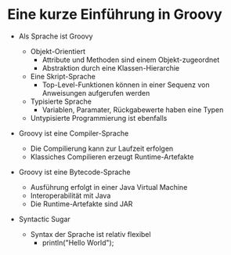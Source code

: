 # Eine kurze Einführung in Groovy

* Als Sprache ist Groovy 
  * Objekt-Orientiert
    * Attribute und Methoden sind einem Objekt-zugeordnet
    * Abstraktion durch eine Klassen-Hierarchie
  * Eine Skript-Sprache
    * Top-Level-Funktionen können in einer Sequenz von Anweisungen aufgerufen werden
  * Typisierte Sprache
    * Variablen, Paramater, Rückgabewerte haben eine Typen
  * Untypisierte Programmierung ist ebenfalls

* Groovy ist eine Compiler-Sprache
  * Die Compilierung kann zur Laufzeit erfolgen
  * Klassiches Compilieren erzeugt Runtime-Artefakte

* Groovy ist eine Bytecode-Sprache
  * Ausführung erfolgt in einer Java Virtual Machine
  * Interoperabilität mit Java
  * Die Runtime-Artefakte sind JAR

* Syntactic Sugar
  * Syntax der Sprache ist relativ flexibel
    * println("Hello World");
